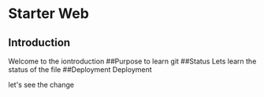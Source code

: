 # Starter Web

## Introduction
Welcome to the iontroduction
##Purpose
to learn git
##Status
Lets learn the status of the file
##Deployment
Deployment

let's see the change